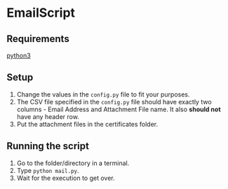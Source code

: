 # EmailScript

## Requirements
[python3](https://www.python.org/downloads/)

## Setup
1. Change the values in the `config.py` file to fit your purposes.
2. The CSV file specified in the `config.py` file should have exactly two columns - Email Address and Attachment File name. It also **should not** have any header row.
3. Put the attachment files in the certificates folder.

## Running the script
1. Go to the folder/directory in a terminal.
2. Type `python mail.py`.
3. Wait for the execution to get over.
